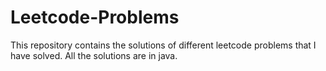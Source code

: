 # Leetcode-Problems
This repository contains the solutions of different leetcode problems that I have solved.
All the solutions are in java.
